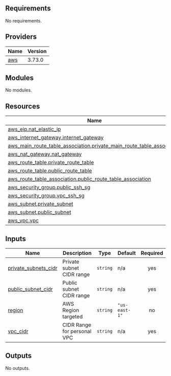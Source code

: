 <!-- BEGIN_TF_DOCS -->
## Requirements

No requirements.

## Providers

| Name | Version |
|------|---------|
| <a name="provider_aws"></a> [aws](#provider\_aws) | 3.73.0 |

## Modules

No modules.

## Resources

| Name | Type |
|------|------|
| [aws_eip.nat_elastic_ip](https://registry.terraform.io/providers/hashicorp/aws/latest/docs/resources/eip) | resource |
| [aws_internet_gateway.internet_gateway](https://registry.terraform.io/providers/hashicorp/aws/latest/docs/resources/internet_gateway) | resource |
| [aws_main_route_table_association.private_main_route_table_association](https://registry.terraform.io/providers/hashicorp/aws/latest/docs/resources/main_route_table_association) | resource |
| [aws_nat_gateway.nat_gateway](https://registry.terraform.io/providers/hashicorp/aws/latest/docs/resources/nat_gateway) | resource |
| [aws_route_table.private_route_table](https://registry.terraform.io/providers/hashicorp/aws/latest/docs/resources/route_table) | resource |
| [aws_route_table.public_route_table](https://registry.terraform.io/providers/hashicorp/aws/latest/docs/resources/route_table) | resource |
| [aws_route_table_association.public_route_table_association](https://registry.terraform.io/providers/hashicorp/aws/latest/docs/resources/route_table_association) | resource |
| [aws_security_group.public_ssh_sg](https://registry.terraform.io/providers/hashicorp/aws/latest/docs/resources/security_group) | resource |
| [aws_security_group.vpc_ssh_sg](https://registry.terraform.io/providers/hashicorp/aws/latest/docs/resources/security_group) | resource |
| [aws_subnet.private_subnet](https://registry.terraform.io/providers/hashicorp/aws/latest/docs/resources/subnet) | resource |
| [aws_subnet.public_subnet](https://registry.terraform.io/providers/hashicorp/aws/latest/docs/resources/subnet) | resource |
| [aws_vpc.vpc](https://registry.terraform.io/providers/hashicorp/aws/latest/docs/resources/vpc) | resource |

## Inputs

| Name | Description | Type | Default | Required |
|------|-------------|------|---------|:--------:|
| <a name="input_private_subnets_cidr"></a> [private\_subnets\_cidr](#input\_private\_subnets\_cidr) | Private subnet CIDR range | `string` | n/a | yes |
| <a name="input_public_subnet_cidr"></a> [public\_subnet\_cidr](#input\_public\_subnet\_cidr) | Public subnet CIDR range | `string` | n/a | yes |
| <a name="input_region"></a> [region](#input\_region) | AWS Region targeted | `string` | `"us-east-1"` | no |
| <a name="input_vpc_cidr"></a> [vpc\_cidr](#input\_vpc\_cidr) | CIDR Range for personal VPC | `string` | n/a | yes |

## Outputs

No outputs.
<!-- END_TF_DOCS -->